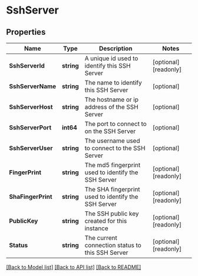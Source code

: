 # SshServer

## Properties

Name | Type | Description | Notes
------------ | ------------- | ------------- | -------------
**SshServerId** | **string** | A unique id used to identify this SSH Server | [optional] [readonly] 
**SshServerName** | **string** | The name to identify this SSH Server | [optional] 
**SshServerHost** | **string** | The hostname or ip address of the SSH Server | [optional] 
**SshServerPort** | **int64** | The port to connect to on the SSH Server | [optional] 
**SshServerUser** | **string** | The username used to connect to the SSH Server | [optional] 
**FingerPrint** | **string** | The md5 fingerprint used to identify the SSH Server | [optional] [readonly] 
**ShaFingerPrint** | **string** | The SHA fingerprint used to identify the SSH Server | [optional] [readonly] 
**PublicKey** | **string** | The SSH public key created for this instance | [optional] [readonly] 
**Status** | **string** | The current connection status to this SSH Server | [optional] [readonly] 

[[Back to Model list]](../README.md#documentation-for-models) [[Back to API list]](../README.md#documentation-for-api-endpoints) [[Back to README]](../README.md)


